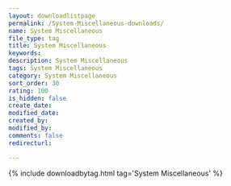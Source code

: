 ```yaml
---
layout: downloadlistpage
permalink: /System-Miscellaneous-downloads/
name: System Miscellaneous
file_type: tag
title: System Miscellaneous
keywords:
description: System Miscellaneous
tags: System Miscellaneous
category: System Miscellaneous
sort_order: 30
rating: 100
is_hidden: false
create_date:
modified_date:
created_by:
modified_by:
comments: false
redirecturl:

---
```

 {% include downloadbytag.html tag='System Miscellaneous' %}
